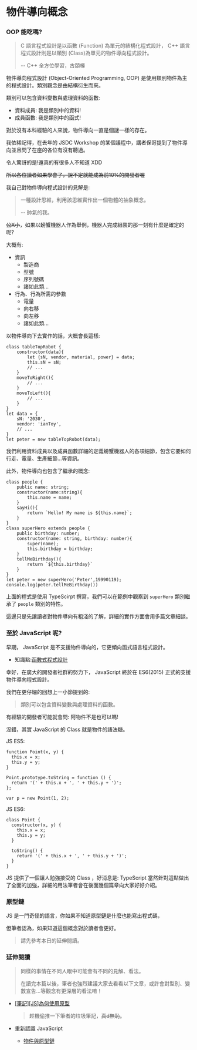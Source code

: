 # 物件導向概念

### OOP 能吃嗎?

> C 語言程式設計是以函數 \(Function\) 為單元的結構化程式設計， C++ 語言程式設計則是以類別 \(Class\)為單元的物件導向程式設計。
>
> -- C++ 全方位學習，古頤榛

物件導向程式設計 \(Object-Oriented Programming, OOP\) 是使用類別物件為主的程式設計。類別觀念是由結構衍生而來。

類別可以包含資料變數與處理資料的函數:

* 資料成員: 我是類別中的資料!
* 成員函數: 我是類別中的函式!

對於沒有本科經驗的人來說，物件導向一直是個謎一樣的存在。

我依稀記得，在去年的 JSDC Workshop 的某個議程中，講者保哥提到了物件導向並且問了在座的各位有沒有聽過。

令人驚訝的是!還真的有很多人不知道 XDD

~~所以各位讀者如果學會了，說不定就能成為前10%的開發者喔~~

我自己對物件導向程式設計的見解是:

> 一種設計思維，利用該思維實作出一個物體的抽象概念。
>
> -- 帥氣的我。

~~公X小~~，如果以螃蟹機器人作為舉例，機器人完成組裝的那一刻有什麼是確定的呢?

大概有:

* 資訊
  * 製造商
  * 型號
  * 序列號碼
  * 諸如此類...
* 行為、行為所需的參數
  * 電量
  * 向右移
  * 向左移
  * 諸如此類...

以物件導向下去實作的話，大概會長這樣:

```text
class tableTopRobot {
    constructor(data){
        let {sN, vendor, material, power} = data;
        this.sN = sN;
        // ...
    }
	moveToRight(){
        // ...
    }
    moveToLeft(){
        // ...
    }
}
let data = {
    sN: '2030',
    vendor: 'ianToy',
    // ...
}
let peter = new tableTopRobot(data);
```

我們利用資料成員以及成員函數詳細的定義螃蟹機器人的各項細節，包含它要如何行走、電量、生產細節...等資訊。

此外，物件導向也包含了繼承的概念:

```text
class people {
    public name: string;
    constructor(name:string){
        this.name = name;
    }
    sayHi(){
        return `Hello! My name is ${this.name}`;
    }
}
class superHero extends people {
    public birthday: number;
    constructor(name: string, birthday: number){
        super(name);
        this.birthday = birthday;
    }
    tellMeBirthday(){
        return `${this.birthday}`
    }
}
let peter = new superHero('Peter',19990119);
console.log(peter.tellMeBirthday())
```

上面的程式是使用 TypeScirpt 撰寫，我們可以在範例中觀察到 `superHero` 類別繼承了 `people` 類別的特性。

這邊只是先讓讀者對物件導向有粗淺的了解，詳細的實作方面會用多篇文章細談。

### 至於 JavaScript 呢?

早期， JavaScript 是不支援物件導向的，它更傾向函式語言程式設計。

* 知識點:[函數式程式設計](https://zh.wikipedia.org/wiki/%E5%87%BD%E6%95%B0%E5%BC%8F%E7%BC%96%E7%A8%8B)

幸好，在廣大的開發者社群的努力下， JavaScript 終於在 ES6\(2015\) 正式的支援物件導向程式設計。

我們在更仔細的回想上一小節提到的:

> 類別可以包含資料變數與處理資料的函數。

有經驗的開發者可能就會問: 阿物件不是也可以嗎!

沒錯，其實 JavaScript 的 Class 就是物件的語法糖。

JS ES5:

```text
function Point(x, y) {
  this.x = x;
  this.y = y;
}

Point.prototype.toString = function () {
  return '(' + this.x + ', ' + this.y + ')';
};

var p = new Point(1, 2);
```

JS ES6:

```text
class Point {
  constructor(x, y) {
    this.x = x;
    this.y = y;
  }

  toString() {
    return '(' + this.x + ', ' + this.y + ')';
  }
}
```

JS 提供了一個讓人勉強接受的 Class ，好消息是: TypeScript 當然針對這點做出了全面的加強，詳細的用法筆者會在後面幾個篇章向大家好好介紹。

### 原型鏈

JS 是一門奇怪的語言，你如果不知道原型鏈是什麼也能寫出程式碼，

但筆者認為，如果知道這個概念對於讀者會更好。

> 請先參考本日的延伸閱讀。

### 延伸閱讀

> 同樣的事情在不同人眼中可能會有不同的見解、看法。
>
> 在讀完本篇以後，筆者也強烈建議大家去看看以下文章，或許會對型別、變數宣告...等觀念有更深層的看法唷！

* [\[筆記\]\[JS\]為何使用原型](https://medium.com/@iancodinghtml/%E7%AD%86%E8%A8%98-js-%E7%82%BA%E4%BD%95%E4%BD%BF%E7%94%A8%E5%8E%9F%E5%9E%8B-3f6330fc1311)

  > 趁機偷推一下筆者的垃圾筆記，~~真d無恥~~。

* 重新認識 JavaScript
  *  [物件與原型鏈](https://ithelp.ithome.com.tw/articles/10194154)


